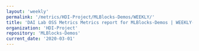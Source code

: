 ```yaml
---
layout: 'weekly'
permalink: '/metrics/HDI-Project/MLBlocks-Demos/WEEKLY/'
title: 'DAI Lab OSS Metrics Metrics report for MLBlocks-Demos | WEEKLY-REPORT-2020-03-01'
organization: 'HDI-Project'
repository: 'MLBlocks-Demos'
current_date: '2020-03-01'
---
```

